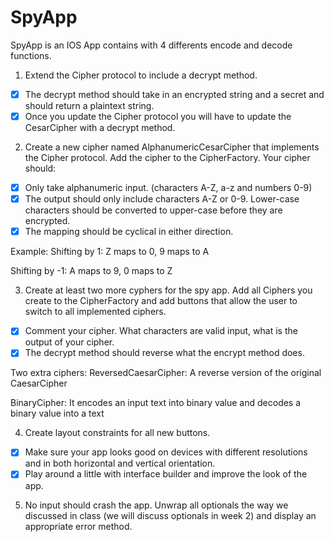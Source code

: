 # SpyApp

SpyApp is an IOS App contains with 4 differents encode and decode functions.



1) Extend the Cipher protocol to include a decrypt method.
- [x] The decrypt method should take in an encrypted string and a secret and should return a plaintext string.
- [x] Once you update the Cipher protocol you will have to update the CesarCipher with a decrypt method.

2) Create a new cipher named AlphanumericCesarCipher that implements the Cipher protocol. Add the cipher to the CipherFactory.
Your cipher should:
- [x] Only take alphanumeric input. (characters A-Z, a-z and numbers 0-9)
- [x] The output should only include characters A-Z or 0-9. Lower-case characters should be converted to upper-case before they are encrypted. 
- [x] The mapping should be cyclical in either direction.

Example: Shifting by 1:
Z maps to 0, 9 maps to A 

Shifting by -1:
A maps to 9, 0 maps to Z

3) Create at least two more cyphers for the spy app. Add all Ciphers you create to the CipherFactory and add buttons that allow the user to switch to all implemented ciphers.
- [x] Comment your cipher. What characters are valid input, what is the output of your cipher.
- [x] The decrypt method should reverse what the encrypt method does.

Two extra ciphers:
ReversedCaesarCipher: 
A reverse version of the original CaesarCipher

BinaryCipher:
It encodes an input text into binary value and decodes a binary value into a text

4) Create layout constraints for all new buttons.
- [x] Make sure your app looks good on devices with different resolutions and in both
horizontal and vertical orientation.
- [x] Play around a little with interface builder and improve the look of the app.
5) No input should crash the app. Unwrap all optionals the way we discussed in class (we will discuss optionals in week 2) and display an appropriate error method.


